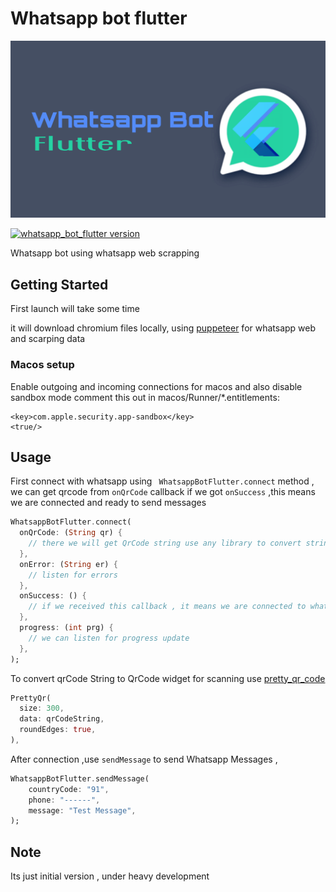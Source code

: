 # Whatsapp bot flutter

![](whatsapp_bot_flutter.png)

[![whatsapp_bot_flutter version](https://img.shields.io/pub/v/whatsapp_bot_flutter?label=whatsapp_bot_flutter)](https://pub.dev/packages/whatsapp_bot_flutter)

Whatsapp bot using whatsapp web scrapping

## Getting Started

First launch will take some time

it will download chromium files locally, using [puppeteer](https://pub.dev/packages/puppeteer) for whatsapp web and scarping data

### Macos setup

Enable outgoing and incoming connections for macos
and also disable sandbox mode comment this out in macos/Runner/\*.entitlements:

```
<key>com.apple.security.app-sandbox</key>
<true/>
```

## Usage

First connect with whatsapp using ` WhatsappBotFlutter.connect` method , we can get qrcode from `onQrCode` callback
if we got `onSuccess` ,this means we are connected and ready to send messages

```dart
WhatsappBotFlutter.connect(
  onQrCode: (String qr) {
    // there we will get QrCode string use any library to convert string to qrcode and scan
  },
  onError: (String er) {
    // listen for errors
  },
  onSuccess: () {
    // if we received this callback , it means we are connected to whatsapp
  },
  progress: (int prg) {
    // we can listen for progress update
  },
);
```

To convert qrCode String to QrCode widget for scanning use [pretty_qr_code](https://pub.dev/packages/pretty_qr_code)

```dart
PrettyQr(
  size: 300,
  data: qrCodeString,
  roundEdges: true,
),
```

After connection ,use `sendMessage` to send Whatsapp Messages ,

```dart
WhatsappBotFlutter.sendMessage(
    countryCode: "91",
    phone: "------",
    message: "Test Message",
);
```

## Note

Its just initial version , under heavy development

